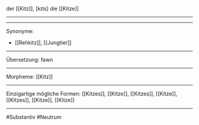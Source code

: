 der [[Kitz]], [kɪts]
die [[Kitze]]


---


---
Synonyme:
- [[Rehkitz]], [[Jungtier]]

---
Übersetzung: fawn

---
Morpheme:
[[Kitz]]

---
Einzigartige mögliche Formen: [[Kitzes]], [[Kitze]], [[Kitzes]], [[Kitze]], [[Kitzes]], [[Kitze]], [[Kitze]]

---
#Substantiv #Neutrum